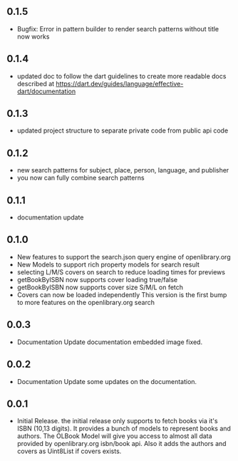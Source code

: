 ## 0.1.5
* Bugfix: Error in pattern builder to render search patterns without title now works

## 0.1.4
* updated doc to follow the dart guidelines to create more readable docs described at https://dart.dev/guides/language/effective-dart/documentation

## 0.1.3
* updated project structure to separate private code from public api code

## 0.1.2
* new search patterns for subject, place, person, language, and publisher
* you now can fully combine search patterns

## 0.1.1
* documentation update

## 0.1.0
* New features to support the search.json query engine of openlibrary.org
* New Models to support rich property models for search result
* selecting L/M/S covers on search to reduce loading times for previews
* getBookByISBN now supports cover loading true/false
* getBookByISBN now supports cover size S/M/L on fetch
* Covers can now be loaded independently
This version is the first bump to more features on the openlibrary.org search

## 0.0.3
* Documentation Update
documentation embedded image fixed.

## 0.0.2
* Documentation Update
some updates on the documentation.

## 0.0.1

* Initial Release.
the initial release only supports to fetch books via it's ISBN (10,13 digits). It provides
  a bunch of models to represent books and authors. The OLBook Model will give you access
  to almost all data provided by openlibrary.org isbn/book api. Also it adds the authors and
  covers as Uint8List if covers exists.
  
